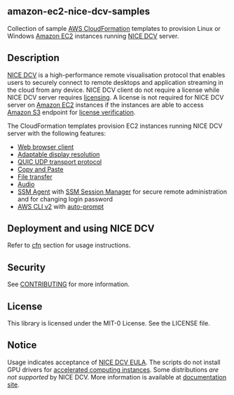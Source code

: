 ## amazon-ec2-nice-dcv-samples 
Collection of sample [AWS CloudFormation](https://aws.amazon.com/cloudformation/) templates to provision Linux or Windows [Amazon EC2](https://aws.amazon.com/ec2/) instances running [NICE DCV](https://aws.amazon.com/hpc/dcv/) server.


## Description
[NICE DCV](https://aws.amazon.com/hpc/dcv/) is a high-performance remote visualisation protocol that enables users to securely connect to remote desktops and application streaming in the cloud from any device. NICE DCV client do not require a license while NICE DCV server requires [licensing](https://docs.aws.amazon.com/dcv/latest/adminguide/setting-up-license.html). A license is not required for NICE DCV server on [Amazon EC2](https://aws.amazon.com/ec2/) instances if the instances are able to access [Amazon S3](https://aws.amazon.com/s3/) endpoint for [license verification](https://docs.aws.amazon.com/dcv/latest/adminguide/setting-up-license.html#setting-up-license-ec2).

The CloudFormation templates provision EC2 instances running NICE DCV server with the following features:
- [Web browser client](https://docs.aws.amazon.com/dcv/latest/userguide/client-web.html) 
- [Adaptable display resolution](https://docs.aws.amazon.com/dcv/latest/userguide/changing-resolution.html)
- [QUIC UDP transport protocol](https://docs.aws.amazon.com/dcv/latest/adminguide/enable-quic.html)
- [Copy and Paste](https://docs.aws.amazon.com/dcv/latest/userguide/using-copy-paste.html)
- [File transfer](https://docs.aws.amazon.com/dcv/latest/userguide/using-transfer-native.html)
- [Audio](https://docs.aws.amazon.com/dcv/latest/adminguide/manage-audio.html)
- [SSM Agent](https://docs.aws.amazon.com/systems-manager/latest/userguide/ssm-agent.html) with [SSM Session Manager](https://docs.aws.amazon.com/systems-manager/latest/userguide/session-manager.html) for secure remote administration and for changing login password
- [AWS CLI v2](https://aws.amazon.com/blogs/developer/aws-cli-v2-is-now-generally-available/) with [auto-prompt](https://docs.aws.amazon.com/cli/latest/userguide/cli-usage-parameters-prompting.html)

## Deployment and using NICE DCV
Refer to [cfn](cfn) section for usage instructions.

## Security

See [CONTRIBUTING](CONTRIBUTING.md#security-issue-notifications) for more information.

## License

This library is licensed under the MIT-0 License. See the LICENSE file.

## Notice
Usage indicates acceptance of [NICE DCV EULA](https://www.nice-dcv.com/eula.html). The scripts do not install GPU drivers for [accelerated computing instances](https://docs.aws.amazon.com/dcv/latest/adminguide/setting-up-installing-winprereq.html#setting-up-installing-graphics). Some distributions *are not supported* by NICE DCV.  More information is available at [documentation site](https://docs.aws.amazon.com/dcv/index.html). 

